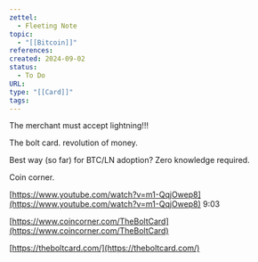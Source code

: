 ```yaml
---
zettel:
  - Fleeting Note
topic:
  - "[[Bitcoin]]"
references: 
created: 2024-09-02
status:
  - To Do
URL: 
type: "[[Card]]"
tags:
---
```

The merchant must accept lightning!!!

The bolt card. revolution of money.

Best way (so far) for BTC/LN adoption? Zero knowledge required.

Coin corner.

[https://www.youtube.com/watch?v=m1-QqjOwep8](https://www.youtube.com/watch?v=m1-QqjOwep8) 9:03

[https://www.coincorner.com/TheBoltCard](https://www.coincorner.com/TheBoltCard)

[https://theboltcard.com/](https://theboltcard.com/)
